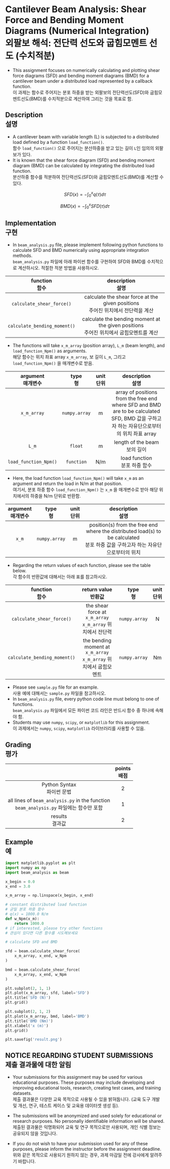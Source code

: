 
# Cantilever Beam Analysis: Shear Force and Bending Moment Diagrams (Numerical Integration)<br>외팔보 해석: 전단력 선도와 굽힘모멘트 선도 (수치적분)

* This assignment focuses on numerically calculating and plotting shear force diagrams (SFD) and bending moment diagrams (BMD) for a cantilever beam under a distributed load represented by a callback function.<br>이 과제는 함수로 주어지는 분포 하중을 받는 외팔보의 전단력선도(SFD)와 굽힘모멘트선도(BMD)를 수치적분으로 계산하여 그리는 것을 목표로 함.

## Description<br>설명

* A cantilever beam with variable length (L) is subjected to a distributed load defined by a function `load_function()`.<br> 함수 `load_function()` 으로 주어지는 분산하중을 받고 있는 길이 `L`인 임의의 외팔보가 있다.
* It is known that the shear force diagram (SFD) and bending moment diagram (BMD) can be calculated by integrating the distributed load function.<br>분산하중 함수를 적분하여 전단력선도(SFD)와 굽힘모멘트선도(BMD)를 계산할 수 있다.

$$
SFD(x) = -\int_{0}^{x} q(\tau) d\tau
$$

$$
BMD(x) = -\int_{0}^{x} SFD(\tau) d\tau
$$

## Implementation<br>구현

* In `beam_analysis.py` file, please implement following python functions to calculate SFD and BMD numerically using appropriate integration methods.<br>`beam_analysis.py` 파일에 아래 파이썬 함수를 구현하여 SFD와 BMD를 수치적으로 계산하시오. 적절한 적분 방법을 사용하시오.


| function<br>함수 | description<br>설명 |
|:----------------:|:------------------:|
| `calculate_shear_force()` | calculate the shear force at the given positions<br>주어진 위치에서 전단력을 계산 |
| `calculate_bending_moment()` | calculate the bending moment at the given positions<br>주어진 위치에서 굽힘모멘트를 계산 |

* The functions will take `x_m_array` (position array), `L_m` (beam length), and `load_function_Npm()` as arguments.<br>해당 함수는 위치 좌표 array `x_m_array`, 보 길이 `L_m`, 그리고 `load_function_Npm()` 을 매개변수로 받음.

| argument<br>매개변수 | type<br>형 | unit<br>단위 | description<br>설명 |
|:-----------------:|:----------:|:----------:|:------------------:|
| `x_m_array` | `numpy.array` | m | array of positions from the free end where SFD and BMD are to be calculated<br>SFD, BMD 값을 구하고자 하는 자유단으로부터의 위치 좌표 array |
| `L_m` | `float` | m | length of the beam<br>보의 길이 |
| `load_function_Npm()` | `function` | N/m | load function<br>분포 하중 함수 |

* Here, the load function `load_function_Npm()` will take `x_m` as an argument and return the load in N/m at that position.<br>여기서, 분포 하중 함수 `load_function_Npm()` 는 `x_m` 을 매개변수로 받아 해당 위치에서의 하중을 N/m 단위로 반환함.

| argument<br>매개변수 | type<br>형 | unit<br>단위 | description<br>설명 |
|:-----------------:|:----------:|:----------:|:------------------:|
| `x_m` | `numpy.array` | m | position(s) from the free end where the distributed load(s) to be calculated<br>분포 하중 값을 구하고자 하는 자유단으로부터의 위치 |

* Regarding the return values of each function, please see the table below.<br>각 함수의 반환값에 대해서는 아래 표를 참고하시오.

| function<br>함수 | return value<br>반환값 | type<br>형 | unit<br>단위 |
|:----------------:|:------------------:|:------------------:|:------------------:|
| `calculate_shear_force()` | the shear force at `x_m_array`<br>`x_m_array` 위치에서 전단력 | `numpy.array` | N |
| `calculate_bending_moment()` | the bending moment at `x_m_array`<br>`x_m_array` 위치에서 굽힘모멘트 | `numpy.array` | Nm |

* Please see `sample.py` file for an example.<br>사용 예에 대해서는 `sample.py` 파일을 참고하시오.
* In `beam_analysis.py` file, every python code line must belong to one of functions.<br>`beam_analysis.py` 파일에서 모든 파이썬 코드 라인은 반드시 함수 중 하나에 속해야 함.
* Students may use `numpy`, `scipy`, or `matplotlib` for this assignment.<br>이 과제에서는 `numpy`, `scipy`, `matplotlib` 라이브러리를 사용할 수 있음.


## Grading<br>평가

|       | points<br>배점 |
|:-----:|:-------------:|
| Python Syntax<br>파이썬 문법 | 2 |
| all lines of `beam_analysis.py` in the function<br>`beam_analysis.py` 파일에는 함수만 포함 | 1 |
| results<br>결과값 | 2 |

## Example<br>예

```python
import matplotlib.pyplot as plt
import numpy as np
import beam_analysis as beam

x_begin = 0.0
x_end = 3.0

x_m_array = np.linspace(x_begin, x_end)

# constant distributed load function
# 균일 분포 하중 함수
# q(x) = 1000.0 N/m
def w_Npm(x_m):
    return 1000.0
# if interested, please try other functions
# 관심이 있다면 다른 함수를 시도해보세요

# calculate SFD and BMD

sfd = beam.calculate_shear_force(
    x_m_array, x_end, w_Npm
)

bmd = beam.calculate_shear_force(
    x_m_array, x_end, w_Npm
)

plt.subplot(2, 1, 1)
plt.plot(x_m_array, sfd, label='SFD')
plt.title('SFD (N)')
plt.grid()

plt.subplot(2, 1, 2)
plt.plot(x_m_array, bmd, label='BMD')
plt.title('BMD (Nm)')
plt.xlabel('x (m)')
plt.grid()

plt.savefig('result.png')
```

## NOTICE REGARDING STUDENT SUBMISSIONS<br>제출 결과물에 대한 알림

* Your submissions for this assignment may be used for various educational purposes. These purposes may include developing and improving educational tools, research, creating test cases, and training datasets.<br>제출 결과물은 다양한 교육 목적으로 사용될 수 있을 밝혀둡니다. (교육 도구 개발 및 개선, 연구, 테스트 케이스 및 교육용 데이터셋 생성 등).

* The submissions will be anonymized and used solely for educational or research purposes. No personally identifiable information will be shared.<br>제출된 결과물은 익명화되어 교육 및 연구 목적으로만 사용되며, 개인 식별 정보는 공유되지 않을 것입니다.

* If you do not wish to have your submission used for any of these purposes, please inform the instructor before the assignment deadline.<br>위와 같은 목적으로 사용되기 원하지 않는 경우, 과제 마감일 전에 강사에게 알려주기 바랍니다.
